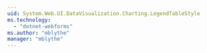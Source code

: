 ```yaml
---
uid: System.Web.UI.DataVisualization.Charting.LegendTableStyle
ms.technology: 
  - "dotnet-webforms"
ms.author: "mblythe"
manager: "mblythe"
---
```

